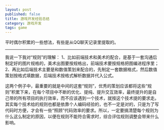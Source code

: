 ```yaml
---
layout: post
published: false
title: 游戏开发经验总结
category: 游戏开发
tags: game
---
```


平时偶尔积累的一些想法，有些是从QQ聊天记录里提取的。

------------

我说一下我对“规则”的理解：
1、比如前端技术和美术的配合，是基于一套沟通后制定好的图片规格的，美术出图要按规格出，前端技术要按规格把图编进程序里；
2、再比如后端技术主要是和数值策划来配合的，先制定一套数据格式，然后数值策划按格式填数据，后端技术按格式解析数据并代入公式。

这两个例子中，最重要的就是中间的这套“规则”，优秀的策划应该都将这些“规则”积累下来，在每个项目中不断的优化、提纯、提升交互效率，最终提升的是自己带的所有项目的执行效率，而不应该遇到一个技术，就按这个技术提的要求走。其实每个技术给的规则也都是依靠个人编码经验的，也不一定是对的，只是为了写代码时方便，才会有一些“照顾”代码效率的要求。所以，一定要搞清楚每个规则为什么这么制定的原因，以便在规则不能符合需求时，综合评估规则调整会带来什么影响。